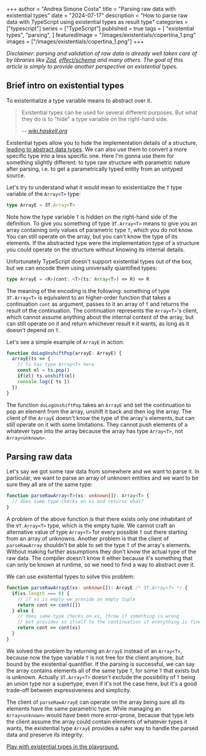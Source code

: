+++
author = "Andrea Simone Costa"
title = "Parsing raw data with existential types"
date = "2024-07-17"
description = "How to parse raw data with TypeScript using existential types as result type"
categories = ["typescript"]
series = ["TypeScript"]
published = true
tags = [
    "existential types",
    "parsing",
]
featuredImage = "/images/existentials/copertina_1.png"
images = ["/images/existentials/copertina_1.png"]
+++

_Disclaimer: parsing and validation of raw data is already well taken care of by libraries like [Zod](https://zod.dev/), [effect/schema](https://github.com/Effect-TS/effect/tree/main/packages/schema) and many others. The goal of this article is simply to provide another perspective on existential types._

## Brief intro on existential types

To existentialize a type variable means to abstract over it.

> Existential types can be used for several different purposes. But what they do is to "hide" a type variable on the right-hand side.
>
> -- <cite>[wiki.haskell.org](https://wiki.haskell.org/Existential_type)</cite>

Existential types allow you to hide the implementation details of a structure, [leading to abstract data types](https://homepages.inf.ed.ac.uk/gdp/publications/Abstract_existential.pdf). We can also use them to convert a more specific type into a less specific one. Here I'm gonna use them for something slightly different: to type raw structure with parametric nature after parsing, i.e. to get a parametrically typed entity from an untyped source.

Let's try to understand what it would mean to existentialize the `T` type variable of the `Array<T>` type:

```typescript
type ArrayE = ∃T.Array<T>
```

Note how the type variable `T` is hidden on the right-hand side of the definition. To give you something of type `∃T.Array<T>` means to give you an array containing only values of parametric type `T`, which you do not know. You can still operate on the array, but you can't know the type of its elements. If the abstracted type were the implementation type of a structure you could operate on the structure without knowing its internal details.

Unfortunately TypeScript doesn't support existential types out of the box, but we can encode them using universally quantified types:

```typescript
type ArrayE = <R>(cont: <T>(ts: Array<T>) => R) => R
```

The meaning of the encoding is the following: something of type `∃T.Array<T>` is equivalent to an higher-order function that takes a continuation `cont` as argument, passes to it an array of `T` and returns the result of the continuation. The continuation represents the `Array<T>`'s client, which cannot assume anything about the internal content of the array, but can still operate on it and return whichever result `R` it wants, as long as it doesn't depend on `T`.

Let's see a simple example of `ArrayE` in action:

```typescript
function doLogUnshiftPop(arrayE: ArrayE) {
  arrayE(ts => {
    // ts has type Array<T> here
    const el = ts.pop()
    if(el) ts.unshift(el)
    console.log({ ts })
  })
}
```

The function `doLogUnshiftPop` takes an `ArrayE` and set the continuation to pop an element from the array, unshift it back and then log the array. The client of the `ArrayE` doesn't know the type of the array's elements, but can still operate on it with some limitations. They cannot push elements of a whatever type into the array because the array has type `Array<T>`, not `Array<unknown>`.

## Parsing raw data

Let's say we got some raw data from somewhere and we want to parse it. In particular, we want to parse an array of unknown entities and we want to be sure they all are of the same type:

```typescript
function parseRawArray<T>(xs: unknown[]): Array<T> {
  // does same-type checks on xs and returns what?
}
```

A problem of the above function is that there exists only one inhabitant of the `∀T.Array<T>` type, which is the empty tuple. We cannot craft an alternative value of type `Array<T>` for every possible `T` out there starting from an array of unknowns. Another problem is that the client of `parseRawArray` shouldn't be able to set the type `T` of the array's elements. Without making further assumptions they don't know the actual type of the raw data. The compiler doesn't know it either because it's something that can only be known at runtime, so we need to find a way to abstract over it.

We can use existential types to solve this problem:

```typescript
function parseRawArrayE(xs: unknown[]): ArrayE /* ∃T.Array<T> */ {
  if(xs.length === 0) {
    // if xs is empty we provide an empty tuple
    return cont => cont([])
  } else {
    // does same-type checks on xs, throw if something is wrong
    // but provides xs itself to the continuation if everything is fine
    return cont => cont(xs)
  }
}
```

We solved the problem by returning an `ArrayE` instead of an `Array<T>`, because now the type variable `T` is not free for the client anymore, but bound by the existential quantifier. If the parsing is successful, we can say the array contains elements all of the same type `T`, for some `T` that exists but is unknown. Actually `∃T.Array<T>` doesn't exclude the possibility of `T` being an union type nor a supertype, even if it's not the case here, but it's a good trade-off between expressiveness and simplicity.

The client of `parseRawArrayE` can operate on the array being sure all its elements have the same parametric type. While managing an `Array<unknown>` would have been more error-prone, because that type lets the client assume the array could contain elements of whatever types it wants, the existential type `ArrayE` provides a safer way to handle the parsed data and preserve its integrity.

[Play with existential types in the playground.](https://www.typescriptlang.org/play/?target=7&jsx=0&install-plugin=playground-ts-scanner#code/PTAEBcE8AcFNQIICckENIFFQF5SGAiAFQDpEV0AeAgPgCgo5S1MdRyAlKgCgGMB7AO3AAuVtU7gAziORNKVAJQ4qoNouzK2NGiFABXcAEsANgaigAZrv7dDAiL1DcAFrG4BrUAfMQA7g4BSAMqgvABGAFaukqBOqABu8OAuoBKoALaJMLA0lta2-J4SAPIRGACOuqhGBLycEry6SNywImGRNgA0oAAmsBLCIRFRigDeNKCe3pwl7eBEAOaw4AAKSLzg61lF5nUNTbCKAITYuDNRC0ur65tw25y9-fKj4xOgSEuNBeZVErAA3C8AL5aCY6RbgUBVIygTi8Hz8RTQNZwJBmfjpPqQ-jdFKQNKhXhGCQhbwEpKDWYSF58fj9FJ7ZpXaDE3BsWDmIznOH8ADSsEgEl2jWa8mpAjpDxWyJZKnZnJsRG5fIF9z64FFLx0zlcHi8oDJTgpUWJsQSEGSqQyoH4unxsCQJNASN4KMMfReeqF+yZEiInP483Jx1wkp9ftgAaSz1ebw+SC+P3+QJBoC1bh1k0hRmhztdBkxqGx5tgBgdD24SAM0A2SGJqHexZSGJe5l4Ds4nIhucd9WFsB90deNLpvf2ABE+twWGcFeCivCmfaoBOJBWqzWvc0urn5ACY8OIZKV1PTkNZ0t5-xF6jIMfK9W26r+tvkbuU6CwEkDMTu9-QGlvwkAwA08ApJS6ep6T7Qoei8cx7QjCEkkLTxwBeCYvE4Q4j0nQcY3ecBPgsRN0NAYFSMw0jXnoWBeG8UdmmPQ4iDiKpdHgE5cAAIjaKIuNAAAyASqImGi6J6NVjxYtiOJOUAeLPcB+KEkSoPHSdmNYox2NAYNrV0bNBOEmNXhw1dpO0+A9JtQyVJM3TvxmcpKmqWoGNgJiLPYrozO4LyDlIvDXgIojviJbIY3ImNKPsiAsnE9zPK0nTOPk3IbAMARlOM+yxO8Xz-JwOSuPS-JstUrUXHcUBYASQQXKdZEl3zYlxNKzLaREw5HNKCoqhqTcPI0-yfMkyd-NFGMgomEL42I8LSKi14dCqd5UG6SBHCq9McT1JJ+X1dZDXreB2vFEIHV4mwqRjHQjvtHxv0SFxNrSXQ6VNZ74EteAkQMADDDNGjQAonY8rUxjhuSqy5PB3zNJkyaTLGezZoTBbIvfTNOFUiGhtXZiaXMAx5kaVBQk5XS5IKomSbJin4AAH0Z3HEuGiNbXtcnKb0gqOYyNAGdAZnWYZfHuGYnxK3AbmYZDMbzKl0xZeFlnYtTMBwneiFtWqvUfBcApUFAcFwHtGFfnAM2kEUP87Hc3GdFMGC7ElexeC6QscTiAxmgSWtUFxwbPPBIrcCsXpif4WBuiOOSn3AKTQ9SiP2WAmPFBF9Xg+Gy2w70bE0+j2OqdwBOpLzlPC6jjPAtAFGTLR+bfj3V5gQmduQY-PGfSxHFQ2lGJ4i+psrX9QMnA6TUwEggeXWJbhCwAcghT7-zbX6mtRFqUyb8AkHYgFyJ0aB61+LFITITava2nViT1UxiVgTkMkEOsG3E-bR8yOAcisDK7Cn1rLANgqAfAyHQJwAAHlIAubh+DcgANoAF15DSCvlgBumEYHhkjE4Z4pEDz2DZAMCBzBcA0ghOoRwAhwDQIkEjCYoN6FEFqvaSA0ClCgCgfnGyRgnj1xEpVDMrYHR-QBgYM0fDQDQxuo3OMBQNgkMWqRUiOhEKVj6EvOKcA6JyImEQ8AMCWA4LSKgaAnDqHgygRqaKOwRJGN9GwpAHCjFcLcXpBSsxsoQB4Z4s6-AuKMNANNDWt9qqiMav9Uwkj4AIP4AAWmkbIkSRDia1nAAAfTcbgaxEhEEAAZkEiUwo41h-tXE8KsVUuS6T+jZJsaEmaCjiFLBEp3DuNVwqCPssIiJbYjTXT7hYf++R9GvBirFHB7xui6GaJwTg0AoFdG4DYrhSyjKFCcn1VyiyeGoFaopFZ+zDmzEUAAfkcDwkQfDgkTCabGQic0lFtPsh0siWMkhrB8NaWAPyMAoEfCVBoRZuhwQQoIGqghNESCCUCLp58G7NKeQUShXDKGcBQUjYE5FtBgHeqgRYWgiFAN+N0MhWBcCkpAWAshmKXgjGtBiEQXEEDYjWlxT2iwRAACYACMZEp4TEZeiDILK2Xok5ZCbloAeUAGZBUMqZWK+SAAZOZqApWEpaKAOVABWRVqDiXii7GfGOFKeUsGpaA8BV9MV8q6DyrocqjV-zyB1HovBVW8HmAAVVpE4LwKwXScHrEwDA6Dw2DjDegDA4gWTKCRWEiYAA9c5hCTVdJYJIIg0AQ3BMws-RQOarASEDeYOhRasbDkJLAP0PrOCMuiICbFopyLdC9T6-1Zag3LBDdS8lGDRQdu9X6gNvb+1msHeGnloogA)

